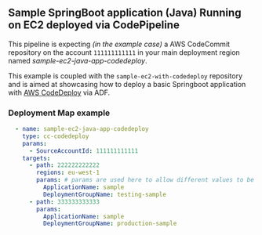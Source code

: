 ## Sample SpringBoot application (Java) Running on EC2 deployed via CodePipeline

This pipeline is expecting *(in the example case)* a AWS CodeCommit repository on the account `111111111111` in your main deployment region named *sample-ec2-java-app-codedeploy*.

This example is coupled with the `sample-ec2-with-codedeploy` repository and is aimed at showcasing how to deploy a basic Springboot application with [AWS CodeDeploy](https://docs.aws.amazon.com/codedeploy/latest/userguide/welcome.html) via ADF.

### Deployment Map example

```yaml
  - name: sample-ec2-java-app-codedeploy
    type: cc-codedeploy
    params:
      - SourceAccountId: 111111111111
    targets:
      - path: 222222222222
        regions: eu-west-1
        params: # params are used here to allow different values to be passed into different stages of your pipeline
          ApplicationName: sample
          DeploymentGroupName: testing-sample
      - path: 333333333333
        params:
          ApplicationName: sample
          DeploymentGroupName: production-sample
```
